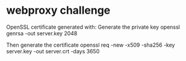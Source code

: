# webproxy challenge


OpenSSL certificate generated with:
Generate the private key
openssl genrsa -out server.key 2048

Then generate the certificate
openssl req -new -x509 -sha256 -key server.key -out server.crt -days 3650

